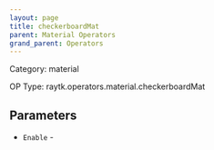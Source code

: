 ```yaml
---
layout: page
title: checkerboardMat
parent: Material Operators
grand_parent: Operators
---
```


Category: material

OP Type: raytk.operators.material.checkerboardMat

## Parameters

* `Enable` -
